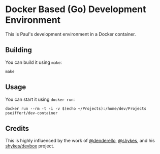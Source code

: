 # Docker Based (Go) Development Environment

This is Paul's development environment in a Docker container.

## Building

You can build it using `make`:

    make

## Usage

You can start it using `docker run`:

    docker run --rm -t -i -v $(echo ~/Projects):/home/dev/Projects pseiffert/dev-container

## Credits

This is highly influenced by the work of [@denderello](https://github.com/denderello), [@shykes](https://github.com/shykes), and his [shykes/devbox](https://github.com/shykes/devbox) project.

